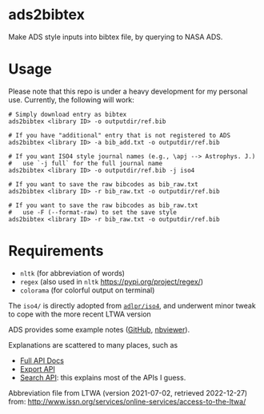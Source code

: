 # ads2bibtex
Make ADS style inputs into bibtex file, by querying to NASA ADS.


# Usage
Please note that this repo is under a heavy development for my personal use. Currently, the following will work:

    # Simply download entry as bibtex
    ads2bibtex <library ID> -o outputdir/ref.bib

    # If you have "additional" entry that is not registered to ADS
    ads2bibtex <library ID> -a bib_add.txt -o outputdir/ref.bib

    # If you want ISO4 style journal names (e.g., \apj --> Astrophys. J.)
    #   use `-j full` for the full journal name
    ads2bibtex <library ID> -o outputdir/ref.bib -j iso4

    # If you want to save the raw bibcodes as bib_raw.txt
    ads2bibtex <library ID> -r bib_raw.txt -o outputdir/ref.bib

    # If you want to save the raw bibcodes as bib_raw.txt
    #   use -F (--format-raw) to set the save style
    ads2bibtex <library ID> -r bib_raw.txt -o outputdir/ref.bib


# Requirements
- `nltk` (for abbreviation of words)
- `regex` (also used in `nltk` https://pypi.org/project/regex/)
- `colorama` (for colorful output on terminal)

The `iso4/` is directly adopted from [`adlpr/iso4`](https://github.com/adlpr/iso4), and underwent minor tweak to cope with the more recent LTWA version

ADS provides some example notes ([GitHub](https://github.com/adsabs/adsabs-dev-api), [nbviewer](https://nbviewer.jupyter.org/github/adsabs/adsabs-dev-api/tree/master/)).

Explanations are scattered to many places, such as
* [Full API Docs](https://ui.adsabs.harvard.edu/help/api/api-docs.html#auth)
* [Export API](https://nbviewer.jupyter.org/github/adsabs/adsabs-dev-api/blob/master/Export_API.ipynb)
* [Search API](https://nbviewer.jupyter.org/github/adsabs/adsabs-dev-api/blob/master/Search_API.ipynb): this explains most of the APIs I guess.

Abbreviation file from LTWA (version 2021-07-02, retrieved 2022-12-27) from: http://www.issn.org/services/online-services/access-to-the-ltwa/